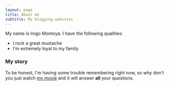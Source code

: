 ```yaml
---
layout: page
title: About me
subtitle: My blogging websites
---
```


My name is Inigo Montoya. I have the following qualities:

- I rock a great mustache
- I'm extremely loyal to my family

### My story

To be honest, I'm having some trouble remembering right now, so why don't you just watch [my movie](https://en.wikipedia.org/wiki/The_Princess_Bride_%28film%29) and it will answer **all** your questions.
